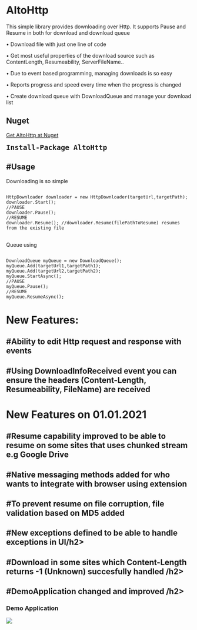 # AltoHttp
This simple library provides downloading over Http. It supports Pause and Resume in both for download and download queue

•	Download file with just one line of code

•	Get most useful properties of the download source such as ContentLength, Resumeability, ServerFileName..

•	Due to event based programming, managing downloads is so easy

•	Reports progress and speed every time when the progress is changed

•	Create download queue with DownloadQueue and manage your download list

<h2>Nuget</h2>
<a href="https://www.nuget.org/packages/AltoHttp">Get AltoHttp at Nuget</a>
<pre><code style="font-size:19px;"><b>Install-Package AltoHttp</b></code></pre>


<h2>#Usage</h2>
Downloading is so simple
<pre>
<code>
HttpDownloader downloader = new HttpDownloader(targetUrl,targetPath);
downloader.Start(); 
//PAUSE
downloader.Pause();
//RESUME
downloader.Resume(); //downloader.Resume(filePathToResume) resumes from the existing file
</code>
</pre>

Queue using
<pre><code>
DownloadQueue myQueue = new DownloadQueue();
myQueue.Add(targetUrl1,targetPath1);
myQueue.Add(targetUrl2,targetPath2);
myQueue.StartAsync();
//PAUSE
myQueue.Pause();
//RESUME
myQueue.ResumeAsync();
</code></pre>

<h1>New Features:</h1>
<h2>#Ability to edit Http request and response with events</h2>
<h2>#Using DownloadInfoReceived event you can ensure the headers (Content-Length, Resumeability, FileName) are received</h2>

<h1>New Features on 01.01.2021</h1>
<h2>#Resume capability improved to be able to resume on some sites that uses chunked stream e.g Google Drive</h2>
<h2>#Native messaging methods added for who wants to integrate with browser using extension</h2>
<h2>#To prevent resume on file corruption, file validation based on MD5 added</h2>
<h2>#New exceptions defined to be able to handle exceptions in UI/h2>
<h2>#Download in some sites which Content-Length returns -1 (Unknown) succesfully handled /h2>
<h2>#DemoApplication changed and improved /h2>


<h3>Demo Application</h3>
<img src="https://i.imgur.com/7rytDU2.png" />


